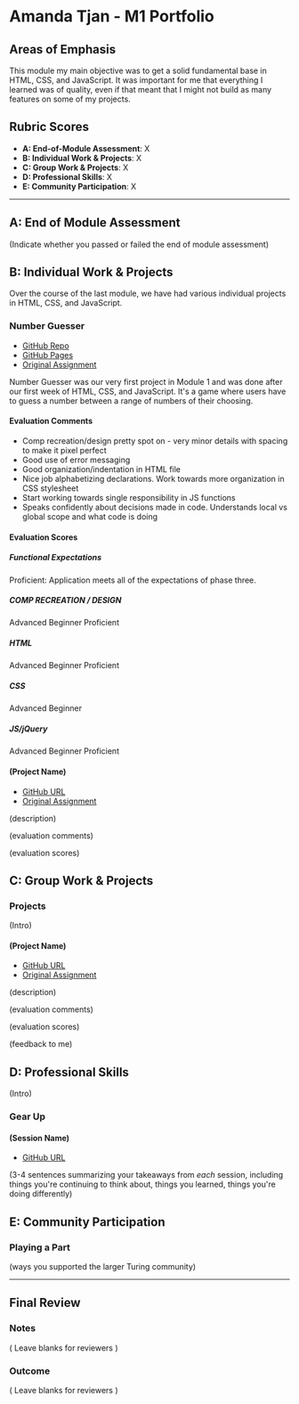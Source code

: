 # Amanda Tjan - M1 Portfolio

## Areas of Emphasis

This module my main objective was to get a solid fundamental base in HTML, CSS, and JavaScript. It was important for me that everything I learned was of quality, even if that meant that I might not build as many features on some of my projects. 

## Rubric Scores

* **A: End-of-Module Assessment**: X
* **B: Individual Work & Projects**: X
* **C: Group Work & Projects**: X
* **D: Professional Skills**: X
* **E: Community Participation**: X

-----------------------

## A: End of Module Assessment

(Indicate whether you passed or failed the end of module assessment)


## B: Individual Work & Projects

Over the course of the last module, we have had various individual projects in HTML, CSS, and JavaScript. 
### Number Guesser 

* [GitHub Repo](https://github.com/soytjan/number-guesser/)
* [GitHub Pages](https://soytjan.github.io/number-guesser/)
* [Original Assignment](http://frontend.turing.io/projects/number-guesser.html)

Number Guesser was our very first project in Module 1 and was done after our first week of HTML, CSS, and JavaScript. It's a game where users have to guess a number between a range of numbers of their choosing. 

#### Evaluation Comments
- Comp recreation/design pretty spot on - very minor details with spacing to make it pixel perfect
- Good use of error messaging
- Good organization/indentation in HTML file
- Nice job alphabetizing declarations. Work towards more organization in CSS stylesheet
- Start working towards single responsibility in JS functions
- Speaks confidently about decisions made in code. Understands local vs global scope and what code is doing

#### Evaluation Scores
##### Functional Expectations
Proficient: Application meets all of the expectations of phase three.
##### COMP RECREATION / DESIGN
Advanced Beginner
Proficient
##### HTML
Advanced Beginner
Proficient
##### CSS
Advanced Beginner
##### JS/jQuery
Advanced Beginner
Proficient

#### (Project Name)

* [GitHub URL]()
* [Original Assignment]()

(description)

(evaluation comments)

(evaluation scores)

## C: Group Work & Projects

### Projects

(Intro)

#### (Project Name)

* [GitHub URL]()
* [Original Assignment]()

(description)

(evaluation comments)

(evaluation scores)

(feedback to me)

## D: Professional Skills
(Intro)

### Gear Up
#### (Session Name)

* [GitHub URL]()

(3-4 sentences summarizing your takeaways from _each_ session, including things you're continuing to think about, things you learned, things you're doing differently)

## E: Community Participation

### Playing a Part

(ways you supported the larger Turing community)

------------------

## Final Review

### Notes

( Leave blanks for reviewers )

### Outcome

( Leave blanks for reviewers )
